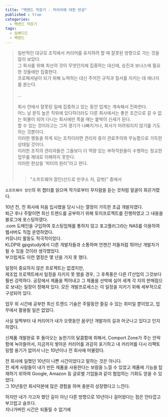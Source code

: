 ```yaml
---
title: "백엔드 적응기 - 커리어에 대한 반성"
published : true
categories:
  - 백엔드 적응기
tags:
  - 임베디드
  - 백엔드
---
```


> 일반적인 대규모 조직에서 커리어를 유지하려 할 때 잘못된 방향으로 가는 것을 많이 보았다.  
그 회사를 위해 최선의 것이 무엇인지에 집중하는 대신에, 승진과 보너스에 필요한 것들에만 집중한다.  
프로페셔널이 되기 위해 노력하는 대신 주어진 규칙과 질서를 지키는 데 에너지를 쏟는다.  
<br/>...  <br/><br/>
회사 안에서 잘못된 일에 집중하고 있는 동안 업계는 계속해서 진화한다.  
어느 날 문득 높은 직위에 있다하더라도 다른 회사에서는 좋은 조건으로 갈 수 없는 퇴물이 되어 다니는 회사에만 목을 매는 붙박이 신세가 된다.  
할 수 있는 것이라고는 그저 경기가 나빠지거나, 회사가 어려워지지 않기를 기도하는 것뿐이다.  
이러한 행동을 하게 되는 조직이라면 관리자 층이 관료주의와 무능함으로 가득한 상태일 것이다.  
이러한 조직의 관리자들은 그들보다 더 역량 있는 부하직원들이 수행하는 정교한 업무를 제대로 이해하지 못한다.  
이러한 현상을 '피터의 원리"라고 한다.  
><br/>  
>  
>> "소프트웨어 장인(산드로 만쿠소 저, 길벗)" 중에서

`소프트웨어 장인`의 위 챕터를 읽으며 작가로부터 꾸지람을 듣는 것처럼 얼굴이 화끈거렸다.  

10년 전, 전 회사에 처음 입사했을 당시 나는 열정이 가득한 초급 개발자였다.  
퇴근 후나 주말이면 최신 트렌드를 공부하기 위해 토이프로젝트를 진행하였고 그 내용을 블로그에 포스팅하였다.  
.com 도메인을 구입하여 호스팅업체를 통하지 않고 포고플러그라는 NAS를 이용하여 웹서버도 직접 운영하였다.  
커뮤니티 활동도 적극적이었다.  
KLDP와 gpgstudy에서 다른 개발자들과 소통하며 언젠간 저들처럼 뛰어난 개발자가 될 수 있을 것이라 생각했었다.  
부끄럽게도 이런 열정은 몇 년을 가지 못 했다.  

일정이 중요하지 않은 프로젝트는 없겠지만,  
제조업 프로젝트에서 일정을 지키지 못 했을 경우, 그 후폭풍은 다른 IT산업의 그것보다 훨씬 강력하다.
공장에서 제품을 찍어내고 그 제품을 선박에 실어 세계 각 지의 판매점으로 보내는 일정이 정해져 있다.
모든 개발프로세스는 이 일정을 지키기 위해 세부적으로 구성되어 있다.


업무 외 시간에 공부한 최신 트렌드 기술은 주말동안 즐길 수 있는 취미일 뿐이었고, 업무에서 활용될 일은 없었다.

사실 일찍부터 내 커리어가 내가 오랫동안 꿈꾸던 개발자의 길과 어긋나고 있다고 인지하였다.  

신제품 개발완료 후 돌아오는 농한기의 달콤함에 취해서,
Comport Zone가 주는 안락함에 녹아들어서,
지금까지 쌓아온 커리어를 과감히 포기하고 내 커리어를 다시 리팩토링할 용기가 없어서 나는 10년이나 전 회사에 머물렀다.

전 회사에 일했던 10년이 나쁜 시간이었다고 말하는 것은 아니다.  
전 세계 사람들이 내가 만든 제품을 사용한다는 보람을 느낄 수 있었고
제품에 기능을 탑재하기 위하여 Google, Amazon 등 글로벌 기업들과 같이 협업하는 기회도 얻을 수 있었다.  
그 10년동안 회사덕분에 많은 경험을 하며 충분히 성장했다고 느낀다.  

하지만 내가 가고자 했던 길이 아닌 다른 방향으로 10년이나 걸어왔다는 점은 안타깝고 부끄럽고 슬프다.  
지나가버린 시간은 되돌릴 수 없기에 
 




